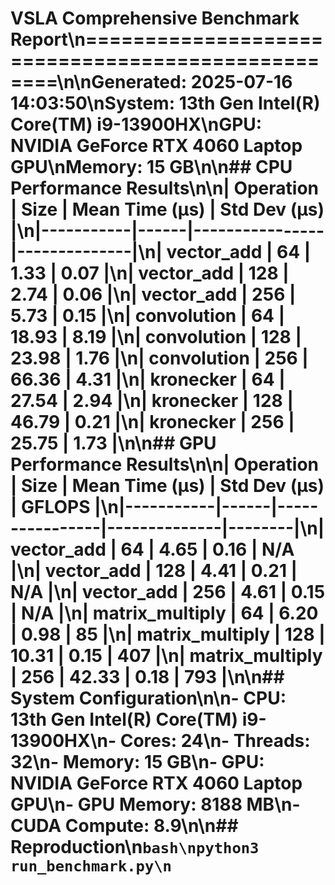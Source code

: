 # VSLA Comprehensive Benchmark Report\n==================================================\n\n**Generated**: 2025-07-16 14:03:50\n**System**: 13th Gen Intel(R) Core(TM) i9-13900HX\n**GPU**: NVIDIA GeForce RTX 4060 Laptop GPU\n**Memory**: 15 GB\n\n## CPU Performance Results\n\n| Operation | Size | Mean Time (μs) | Std Dev (μs) |\n|-----------|------|----------------|--------------|\n| vector_add | 64 | 1.33 | 0.07 |\n| vector_add | 128 | 2.74 | 0.06 |\n| vector_add | 256 | 5.73 | 0.15 |\n| convolution | 64 | 18.93 | 8.19 |\n| convolution | 128 | 23.98 | 1.76 |\n| convolution | 256 | 66.36 | 4.31 |\n| kronecker | 64 | 27.54 | 2.94 |\n| kronecker | 128 | 46.79 | 0.21 |\n| kronecker | 256 | 25.75 | 1.73 |\n\n## GPU Performance Results\n\n| Operation | Size | Mean Time (μs) | Std Dev (μs) | GFLOPS |\n|-----------|------|----------------|--------------|--------|\n| vector_add | 64 | 4.65 | 0.16 | N/A |\n| vector_add | 128 | 4.41 | 0.21 | N/A |\n| vector_add | 256 | 4.61 | 0.15 | N/A |\n| matrix_multiply | 64 | 6.20 | 0.98 | 85 |\n| matrix_multiply | 128 | 10.31 | 0.15 | 407 |\n| matrix_multiply | 256 | 42.33 | 0.18 | 793 |\n\n## System Configuration\n\n- **CPU**: 13th Gen Intel(R) Core(TM) i9-13900HX\n- **Cores**: 24\n- **Threads**: 32\n- **Memory**: 15 GB\n- **GPU**: NVIDIA GeForce RTX 4060 Laptop GPU\n- **GPU Memory**: 8188 MB\n- **CUDA Compute**: 8.9\n\n## Reproduction\n```bash\npython3 run_benchmark.py\n```